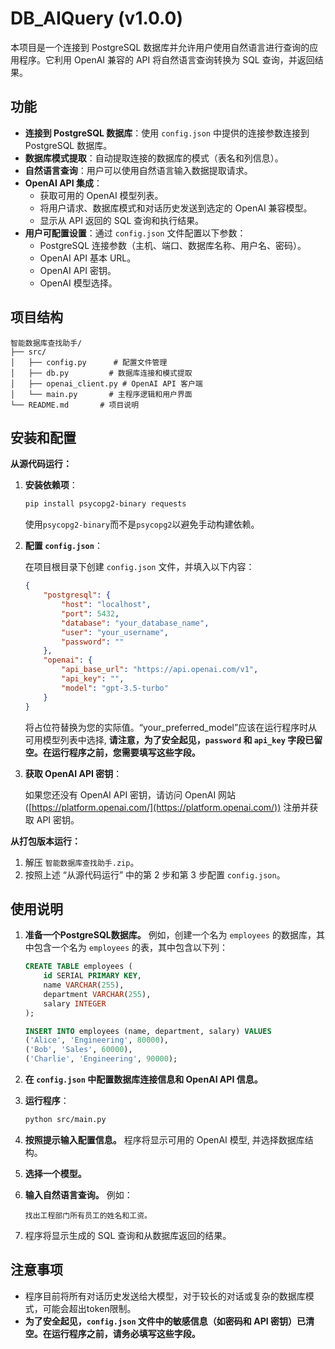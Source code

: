 # DB_AIQuery (v1.0.0)

本项目是一个连接到 PostgreSQL 数据库并允许用户使用自然语言进行查询的应用程序。它利用 OpenAI 兼容的 API 将自然语言查询转换为 SQL 查询，并返回结果。

## 功能

*   **连接到 PostgreSQL 数据库**：使用 `config.json` 中提供的连接参数连接到 PostgreSQL 数据库。
*   **数据库模式提取**：自动提取连接的数据库的模式（表名和列信息）。
*   **自然语言查询**：用户可以使用自然语言输入数据提取请求。
*   **OpenAI API 集成**：
    *   获取可用的 OpenAI 模型列表。
    *   将用户请求、数据库模式和对话历史发送到选定的 OpenAI 兼容模型。
    *   显示从 API 返回的 SQL 查询和执行结果。
*   **用户可配置设置**：通过 `config.json` 文件配置以下参数：
    *   PostgreSQL 连接参数（主机、端口、数据库名称、用户名、密码）。
    *   OpenAI API 基本 URL。
    *   OpenAI API 密钥。
    *   OpenAI 模型选择。

## 项目结构

```
智能数据库查找助手/
├── src/
│   ├── config.py      # 配置文件管理
│   ├── db.py         # 数据库连接和模式提取
│   ├── openai_client.py # OpenAI API 客户端
│   └── main.py       # 主程序逻辑和用户界面
└── README.md       # 项目说明
```

## 安装和配置
**从源代码运行：**
1.  **安装依赖项**：

    ```bash
    pip install psycopg2-binary requests
    ```
    使用`psycopg2-binary`而不是`psycopg2`以避免手动构建依赖。

2.  **配置 `config.json`**：

    在项目根目录下创建 `config.json` 文件，并填入以下内容：

    ```json
    {
        "postgresql": {
            "host": "localhost",
            "port": 5432,
            "database": "your_database_name",
            "user": "your_username",
            "password": ""
        },
        "openai": {
            "api_base_url": "https://api.openai.com/v1",
            "api_key": "",
            "model": "gpt-3.5-turbo"
        }
    }
    ```
     将占位符替换为您的实际值。“your_preferred_model”应该在运行程序时从可用模型列表中选择, **请注意，为了安全起见，`password` 和 `api_key` 字段已留空。在运行程序之前，您需要填写这些字段。**

3.  **获取 OpenAI API 密钥**：

    如果您还没有 OpenAI API 密钥，请访问 OpenAI 网站 ([https://platform.openai.com/](https://platform.openai.com/)) 注册并获取 API 密钥。

**从打包版本运行：**

1.  解压 `智能数据库查找助手.zip`。
2.  按照上述 “从源代码运行” 中的第 2 步和第 3 步配置 `config.json`。

## 使用说明

1.  **准备一个PostgreSQL数据库。** 例如，创建一个名为 `employees` 的数据库，其中包含一个名为 `employees` 的表，其中包含以下列：

    ```sql
    CREATE TABLE employees (
        id SERIAL PRIMARY KEY,
        name VARCHAR(255),
        department VARCHAR(255),
        salary INTEGER
    );

    INSERT INTO employees (name, department, salary) VALUES
    ('Alice', 'Engineering', 80000),
    ('Bob', 'Sales', 60000),
    ('Charlie', 'Engineering', 90000);
    ```

2.  **在 `config.json` 中配置数据库连接信息和 OpenAI API 信息。**

3.  **运行程序**：

    ```bash
    python src/main.py
    ```

4.  **按照提示输入配置信息。** 程序将显示可用的 OpenAI 模型, 并选择数据库结构。

5.  **选择一个模型。**

6.  **输入自然语言查询。** 例如：

    ```
    找出工程部门所有员工的姓名和工资。
    ```

7.  程序将显示生成的 SQL 查询和从数据库返回的结果。

## 注意事项

*   程序目前将所有对话历史发送给大模型，对于较长的对话或复杂的数据库模式，可能会超出token限制。
*   **为了安全起见，`config.json` 文件中的敏感信息（如密码和 API 密钥）已清空。在运行程序之前，请务必填写这些字段。**